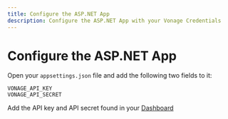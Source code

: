 ```yaml
---
title: Configure the ASP.NET App
description: Configure the ASP.NET App with your Vonage Credentials
---
```


# Configure the ASP.NET App

Open your `appsettings.json` file and add the following two fields to it:

```text
VONAGE_API_KEY
VONAGE_API_SECRET
```

Add the API key and API secret found in your [Dashboard](https://dashboard.nexmo.com/)
